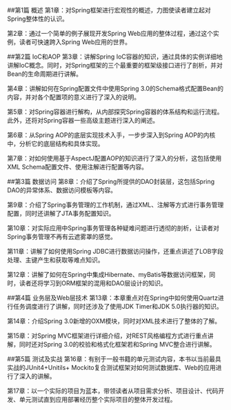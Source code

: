 
##第1篇 概述
第1章：对Spring框架进行宏观性的概述，力图使读者建立起对Spring整体性的认识。

第2章：通过一个简单的例子展现开发Spring Web应用的整体过程，通过这个实例，读者可快速跨入Spring Web应用的世界。

##第2篇 IoC和AOP
第3章：讲解Spring IoC容器的知识，通过具体的实例详细地讲解IoC概念。同时，对Spring框架的三个最重要的框架级接口进行了剖析，并对Bean的生命周期进行讲解。

第4章：讲解如何在Spring配置文件中使用Spring 3.0的Schema格式配置Bean的内容，并对各个配置项的意义进行了深入的说明。

第5章：对Spring容器进行解构，从内部探究Spring容器的体系结构和运行流程。此外，还将对Spring容器一些高级主题进行深入的阐述。

第6章：从Spring AOP的底层实现技术入手，一步步深入到Spring AOP的内核中，分析它的底层结构和具体实现。

第7章：对如何使用基于AspectJ配置AOP的知识进行了深入的分析，这包括使用XML Schema配置文件、使用注解进行配置等内容。

##第3篇 数据访问
第8章：介绍了Spring所提供的DAO封装层，这包括Spring DAO的异常体系、数据访问模板等内容。

第9章：介绍了Spring事务管理的工作机制，通过XML、注解等方式进行事务管理配置，同时还讲解了JTA事务配置知识。

第10章：对实际应用中Spring事务管理各种疑难问题进行透彻的剖析，让读者对Spring事务管理不再有云遮雾罩的感觉。

第11章：讲解了如何使用Spring JDBC进行数据访问操作，还重点讲述了LOB字段处理、主键产生和获取等难点知识。

第12章：讲解了如何在Spring中集成Hibernate、myBatis等数据访问框架，同时，读者还将学习到ORM框架的混用和DAO层设计的知识。

##第4篇 业务层及Web层技术
第13章：本章重点对在Spring中如何使用Quartz进行任务调度进行了讲解，同时还涉及了使用JDK Timer和JDK 5.0执行器的知识。

第14章：介绍Spring 3.0新增的OXM模块，同时对XML技术进行了整体的了解。

第15章：对Spring MVC框架进行详细介绍，对REST风格编程方式进行重点讲解，同时还对Spring 3.0的校验和格式化框架若和Spring MVC整合进行讲解。

##第5篇 测试及实战
第16章：有别于一般书籍的单元测试内容，本书以当前最具实战的JUnit4+Unitils+ Mockito复合测试框架对如何测试数据库、Web的应用进行了深入的讲解。

第17章：以一个实际的项目为蓝本，带领读者从项目需求分析、项目设计、代码开发、单元测试直到应用部署经历整个实际项目的整体开发过程。
